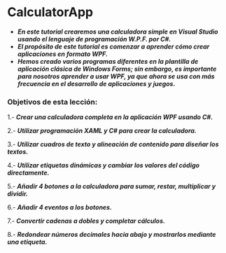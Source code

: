 # CalculatorApp

- **_En este tutorial crearemos una calculadora simple en Visual Studio usando el lenguaje de programación W.P.F. por C#._**
- **_El propósito de este tutorial es comenzar a aprender cómo crear aplicaciones en formato WPF._**
- **_Hemos creado varios programas diferentes en la plantilla de aplicación clásica de Windows Forms; sin embargo, es importante para nosotros aprender a usar WPF, ya que ahora se usa con más frecuencia en el desarrollo de aplicaciones y juegos._**

### Objetivos de esta lección:

1.- **_Crear una calculadora completa en la aplicación WPF usando C#._**

2.- **_Utilizar programación XAML y C# para crear la calculadora._**

3.- **_Utilizar cuadros de texto y alineación de contenido para diseñar los textos._**

4.- **_Utilizar etiquetas dinámicas y cambiar los valores del código directamente._**

5.- **_Añadir 4 botones a la calculadora para sumar, restar, multiplicar y dividir._**

6.- **_Añadir 4 eventos a los botones._**

7.- **_Convertir cadenas a dobles y completar cálculos._**

8.- **_Redondear números decimales hacia abajo y mostrarlos mediante una etiqueta._**
